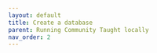 ```yaml
---
layout: default
title: Create a database
parent: Running Community Taught locally
nav_order: 2
---
```

